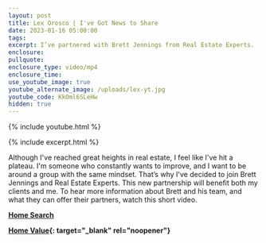```yaml
---
layout: post
title: Lex Orosco | I've Got News to Share
date: 2023-01-16 05:00:00
tags:
excerpt: I’ve partnered with Brett Jennings from Real Estate Experts.
enclosure:
pullquote:
enclosure_type: video/mp4
enclosure_time:
use_youtube_image: true
youtube_alternate_image: /uploads/lex-yt.jpg
youtube_code: KkOml6SLeHw
hidden: true
---
```

{% include youtube.html %}

{% include excerpt.html %}

Although I've reached great heights in real estate, I feel like I've hit a plateau. I'm someone who constantly wants to improve, and I want to be around a group with the same mindset. That’s why I've decided to join Brett Jennings and Real Estate Experts. This new partnership will benefit both my clients and me. To hear more information about Brett and his team, and what they can offer their partners, watch this short video.

[**Home Search**](https://lex.bayareahomesearch.com/)

**[Home Value](https://lex.bayareahomesearch.com/home-valuation/){: target="_blank" rel="noopener"}**<br>​​
